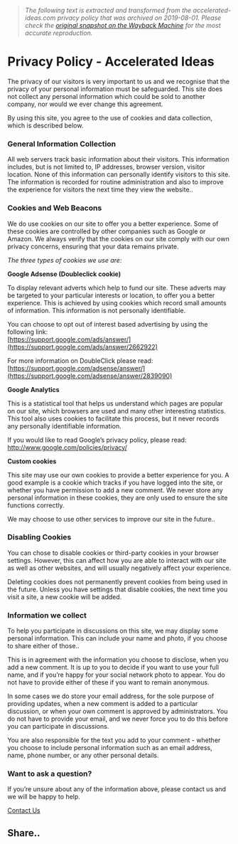> *The following text is extracted and transformed from the accelerated-ideas.com privacy policy that was archived on 2019-08-01. Please check the [original snapshot on the Wayback Machine](https://web.archive.org/web/20190801014701id_/http%3A//www.accelerated-ideas.com/PrivacyPolicy.aspx) for the most accurate reproduction.*

# Privacy Policy - Accelerated Ideas

The privacy of our visitors is very important to us and we recognise that the privacy of your personal information must be safeguarded. This site does not collect any personal information which could be sold to another company, nor would we ever change this agreement. 

By using this site, you agree to the use of cookies and data collection, which is described below. 

### General Information Collection

All web servers track basic information about their visitors. This information includes, but is not limited to, IP addresses, browser version, visitor location. None of this information can personally identify visitors to this site. The information is recorded for routine administration and also to improve the experience for visitors the next time they view the website.. 

### Cookies and Web Beacons

We do use cookies on our site to offer you a better experience. Some of these cookies are controlled by other companies such as Google or Amazon. We always verify that the cookies on our site comply with our own privacy concerns, ensuring that your data remains private. 

_The three types of cookies we use are:_

**Google Adsense (Doubleclick cookie)**

To display relevant adverts which help to fund our site. These adverts may be targeted to your particular interests or location, to offer you a better experience. This is achieved by using cookies which record small amounts of information. This information is not personally identifiable. 

You can choose to opt out of interest based advertising by using the following link:  
[https://support.google.com/ads/answer/](https://support.google.com/ads/answer/2662922)

For more information on DoubleClick please read:  
[https://support.google.com/adsense/answer/](https://support.google.com/adsense/answer/2839090)

**Google Analytics**

This is a statistical tool that helps us understand which pages are popular on our site, which browsers are used and many other interesting statistics. This tool also uses cookies to facilitate this process, but it never records any personally identifiable information. 

If you would like to read Google’s privacy policy, please read:  
<http://www.google.com/policies/privacy/>

**Custom cookies**

This site may use our own cookies to provide a better experience for you. A good example is a cookie which tracks if you have logged into the site, or whether you have permission to add a new comment. We never store any personal information in these cookies, they are only used to ensure the site functions correctly. 

We may choose to use other services to improve our site in the future.. 

### Disabling Cookies

You can chose to disable cookies or third-party cookies in your browser settings. However, this can affect how you are able to interact with our site as well as other websites, and will usually negatively affect your experience. 

Deleting cookies does not permanently prevent cookies from being used in the future. Unless you have settings that disable cookies, the next time you visit a site, a new cookie will be added. 

### Information we collect

To help you participate in discussions on this site, we may display some personal information. This can include your name and photo, if you choose to share either of those.. 

This is in agreement with the information you choose to disclose, when you add a new comment. It is up to you to decide if you want to use your full name, and if you’re happy for your social network photo to appear. You do not have to provide either of these if you want to remain anonymous. 

In some cases we do store your email address, for the sole purpose of providing updates, when a new comment is added to a particular discussion, or when your own comment is approved by administrators. You do not have to provide your email, and we never force you to do this before you can participate in discussions. 

You are also responsible for the text you add to your comment - whether you choose to include personal information such as an email address, name, phone number, or any other personal details. 

### Want to ask a question?

If you’re unsure about any of the information above, please contact us and we will be happy to help. 

[Contact Us](https://web.archive.org/web/20190801014701id_/http%3A//www.accelerated-ideas.com/aiContactUs.aspx)

## Share..

  
  

